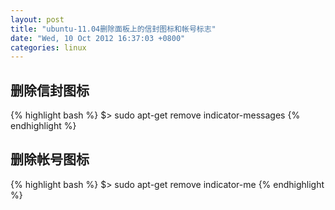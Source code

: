 ```yaml
---
layout: post
title: "ubuntu-11.04删除面板上的信封图标和帐号标志"
date: "Wed, 10 Oct 2012 16:37:03 +0800"
categories: linux
---
```


删除信封图标
-----

{% highlight bash %}
$> sudo apt-get remove indicator-messages
{% endhighlight %}

删除帐号图标
-----

{% highlight bash %}
$> sudo apt-get remove indicator-me
{% endhighlight %}
